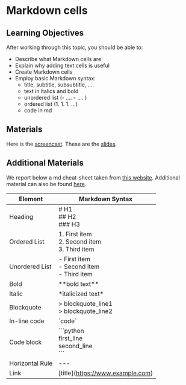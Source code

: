 # Markdown cells

## Learning Objectives

After working through this topic, you should be able to:

- Describe what Markdown cells are
- Explain why adding text cells is useful
- Create Markdown cells
- Employ basic Markdown syntax:
  - title, subtitle, subsubtitle, ....
  - text in italics and bold
  - unordered list (- .... - .... )
  - ordered list (1. 1. 1. ...)
  - code in md

## Materials

Here is the
[screencast](https://electure.uni-bonn.de/static/mh_default_org/engage-player/xxx).
These are the [slides](jupyter_notebooks-markdown.pdf).

## Additional Materials

We report below a md cheat-sheet taken from
[this website](https://www.markdownguide.org/cheat-sheet/). Additional material can also
be found [here](https://github.com/adam-p/markdown-here/wiki/Markdown-Cheatsheet).

| Element         | Markdown Syntax                                              |
| --------------- | ------------------------------------------------------------ |
| Heading         | # H1<br>## H2<br>### H3                                      |
| Ordered List    | 1. First item<br>2. Second item<br>3. Third item             |
| Unordered List  | - First item<br>- Second item<br>- Third item                |
| Bold            | \*\*bold text\*\*                                            |
| Italic          | \*italicized text\*                                          |
| Blockquote      | > blockquote_line1 <br> > blockquote_line2                   |
| In-line code    | \`code\`                                                     |
| Code block      | \`\`\`python <br> first_line <br>    second_line <br> \`\`\` |
| Horizontal Rule | ---                                                          |
| Link            | \[title\](https://www.example.com)                           |
